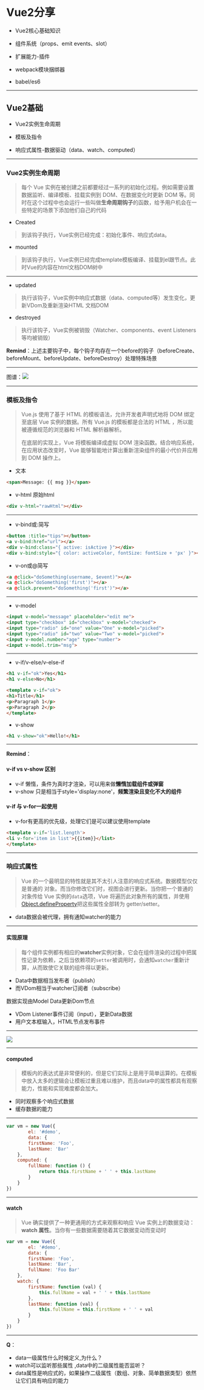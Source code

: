 # Vue2分享

* Vue2核心基础知识

* 组件系统（props、emit events、slot）

* 扩展能力-插件

* webpack模块捆绑器

* babel/es6

---

## Vue2基础

* Vue2实例生命周期

* 模板及指令

* 响应式属性-数据驱动（data、watch、computed）

---

### Vue2实例生命周期

> 每个 Vue 实例在被创建之前都要经过一系列的初始化过程。例如需要设置数据监听、编译模板、挂载实例到 DOM、在数据变化时更新 DOM 等。同时在这个过程中也会运行一些叫做**生命周期钩子**的函数，给予用户机会在一些特定的场景下添加他们自己的代码

* Created
> 到该钩子执行，Vue实例已经完成：初始化事件、响应式data。
* mounted
> 到该钩子执行，Vue实例已经完成template模板编译、挂载到el跟节点。此时Vue的内容在html文档DOM树中

---

* updated

> 执行该钩子，Vue实例中响应式数据（data、computed等）发生变化，更新VDom及重新渲染HTML 文档DOM

* destroyed

> 执行该钩子，Vue实例被销毁（Watcher、components、event Listeners等均被销毁）

**Remind**：上述主要钩子中，每个钩子均存在一个before的钩子（beforeCreate、beforeMount、beforeUpdate、beforeDestroy）处理特殊场景

---

图谱：![](/assets/lifecycle111111.png)

---

### 模板及指令

> Vue.js 使用了基于 HTML 的模板语法，允许开发者声明式地将 DOM 绑定至底层 Vue 实例的数据。所有 Vue.js 的模板都是合法的 HTML ，所以能被遵循规范的浏览器和 HTML 解析器解析。
>
> 在底层的实现上，Vue 将模板编译成虚拟 DOM 渲染函数。结合响应系统，在应用状态改变时，Vue 能够智能地计算出重新渲染组件的最小代价并应用到 DOM 操作上。

* 文本

```html
<span>Message: {{ msg }}</span>
```

* v-html 原始html

```html
<div v-html="rawHtml"></div>
```

---

* v-bind或:简写

```html
<button :title="tips"></button>
<a v-bind:href="url"></a>
<div v-bind:class="{ active: isActive }"></div>
<div v-bind:style="{ color: activeColor, fontSize: fontSize + 'px' }"></div>
```

* v-on或@简写

```html
<a @click="doSomething(username, $event)"></a>
<a @click="doSomething('first')"></a>
<a @click.prevent="doSomething('first')"></a>
```

---

* v-model

```html
<input v-model="message" placeholder="edit me">
<input type="checkbox" id="checkbox" v-model="checked">
<input type="radio" id="one" value="One" v-model="picked">
<input type="radio" id="two" value="Two" v-model="picked">
<input v-model.number="age" type="number">
<input v-model.trim="msg">
```

---

* v-if/v-else/v-else-if

```html
<h1 v-if="ok">Yes</h1>
<h1 v-else>No</h1>

<template v-if="ok">
<h1>Title</h1>
<p>Paragraph 1</p>
<p>Paragraph 2</p>
</template>
```


* v-show

```html
<h1 v-show="ok">Hello!</h1>
```

---

**Remind**：

#### v-if vs v-show 区别

* v-if 懒惰，条件为真时才渲染，可以用来做**懒惰加载组件或弹窗**
* v-show 只是相当于style='display:none'，**频繁渲染且变化不大的组件**

#### v-if 与 v-for一起使用

* v-for有更高的优先级，处理它们是可以建议使用template

```html
<template v-if='list.length'>
<li v-for='item in list'>{{item}}</list>
</template>
```

---

### 响应式属性

> Vue 的一个最明显的特性就是其不太引人注意的响应式系统。数据模型仅仅是普通的  对象。而当你修改它们时，视图会进行更新。当你把一个普通的  对象传给 Vue 实例的`data`选项，Vue 将遍历此对象所有的属性，并使用[Object.defineProperty](https://developer.mozilla.org/en-US/docs/Web//Reference/Global_Objects/Object/defineProperty)把这些属性全部转为 getter/setter。

* data数据会被代理，拥有通知watcher的能力

---

#### 实现原理

> 每个组件实例都有相应的**watcher**实例对象，它会在组件渲染的过程中把属性记录为依赖，之后当依赖项的`setter`被调用时，会通知`watcher`重新计算，从而致使它关联的组件得以更新。

* Data中数据相当发布者（publish）
* 而VDom相当于watcher订阅者（subscribe）

数据实现由Model Data更新Dom节点

* VDom Listener事件订阅（input），更新Data数据
* 用户文本框输入，HTML节点发布事件

---

![](/assets/data11111.png)


---

#### computed

> 模板内的表达式是非常便利的，但是它们实际上是用于简单运算的。在模板中放入太多的逻辑会让模板过重且难以维护，而且data中的属性都具有观察能力，性能和实现难度都会加大。

* 同时观察多个响应式数据
* 缓存数据的能力

---

```javascript
var vm = new Vue({
        el: '#demo',
        data: {
        firstName: 'Foo',
        lastName: 'Bar'
    },
    computed: {
        fullName: function () {
            return this.firstName + ' ' + this.lastName
        }
    }
})
```

---

#### watch

> Vue 确实提供了一种更通用的方式来观察和响应 Vue 实例上的数据变动：**watch 属性**。当你有一些数据需要随着其它数据变动而变动时

```javascript
var vm = new Vue({
        el: '#demo',
        data: {
        firstName: 'Foo',
        lastName: 'Bar',
        fullName: 'Foo Bar'
    },
    watch: {
        firstName: function (val) {
            this.fullName = val + ' ' + this.lastName
        },
        lastName: function (val) {
            this.fullName = this.firstName + ' ' + val
        }
    }
})
```


---

**Q**：

+ data一级属性什么时候定义,为什么？
+ watch可以监听那些属性 ,data中的二级属性能否监听？
+ data属性是响应式的，如果操作二级属性（数组、对象、简单数据类型）依然让它们具有响应的能力
